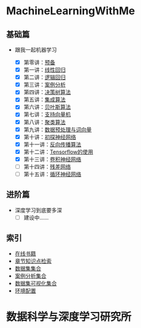 # MachineLearningWithMe

## 基础篇

- 跟我一起机器学习<br>

    - [x] 第零讲：[预备](./Lecture_00)
    - [x] 第一讲：[线性回归](./Lecture_01)
    - [x] 第二讲：[逻辑回归](./Lecture_02)
    - [x] 第三讲：[案例分析](./Lecture_03)
    - [x] 第四讲：[决策树算法](./Lecture_04)
    - [x] 第五讲：[集成算法](./Lecture_05)
    - [x] 第六讲：[贝叶斯算法](./Lecture_06)
    - [x] 第七讲：[支持向量机](./Lecture_07)
    - [x] 第八讲：[聚类算法](./Lecture_08)
    - [x] 第九讲：[数据预处理与词向量](./Lecture_09)
    - [x] 第十讲：[初探神经网络](./Lecture_10)
    - [x] 第十一讲：[反向传播算法](./Lecture_11)
    - [x] 第十二讲：[Tensorflow的使用](./Lecture_12)
    - [x] 第十三讲：[卷积神经网络](./Lecture_13)
    - [ ] 第十四讲：[残差网络](./Lecture_14)
    - [ ] 第十五讲：[循环神经网络](./Lecture_15)
## 进阶篇
- 深度学习到底要多深<br>
   - [ ] 建设中……

## 索引 

 - [在线书籍](./RecommendBook.md)
 - [章节知识点检索](./Knowledge.md)
 - [数据集集合](./DatasetUrl.md)
 - [案例分析集合](./CaseAnalyse.md)
 - [数据集可视化集合](./tools/README.md)
 - [环境配置](./Others/EnvironmentSetting.md)

# 数据科学与深度学习研究所<br>

